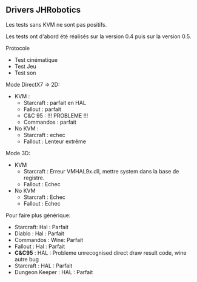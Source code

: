 ## Drivers JHRobotics
Les tests sans KVM ne sont pas positifs.

Les tests ont d'abord été réalisés sur la version 0.4 puis sur la version 0.5.

Protocole
- Test cinématique
- Test Jeu
- Test son

Mode DirectX7 => 2D:
- KVM :
  - Starcraft : parfait en HAL
  - Fallout : parfait
  - C&C 95 : !!! PROBLEME !!!
  - Commandos : parfait
- No KVM : 
  - Starcraft : echec
  - Fallout : Lenteur extrême

Mode 3D:
- KVM
  - Starcraft : Erreur VMHAL9x.dll, mettre system dans la base de registre.
  - Fallout : Echec
- No KVM
  - Starcraft : Echec
  - Fallout : Echec
 

Pour faire plus générique:
- Starcraft: Hal : Parfait
- Diablo : Hal : Parfait
- Commandos : Wine: Parfait
- Fallout : Hal : Parfait
- **C&C95** : HAL : Probleme unrecognised direct draw result code, wine autre bug
- Starcraft : HAL : Parfait
- Dungeon Keeper : HAL : Parfait

